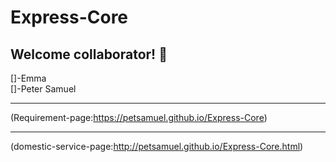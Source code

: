 # Express-Core
## Welcome collaborator! 👋 




[]-Emma <br>
[]-Peter Samuel <br>

<hr>

(Requirement-page:https://petsamuel.github.io/Express-Core) <hr>

(domestic-service-page:http://petsamuel.github.io/Express-Core.html)

